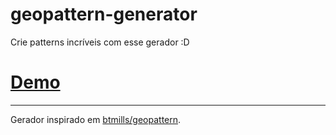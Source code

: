 # geopattern-generator

Crie patterns incríveis com esse gerador :D
# [Demo](http://gpedro.github.io/geopattern-generator)

- - - 

Gerador inspirado em [btmills/geopattern](https://github.com/btmills/geopattern).